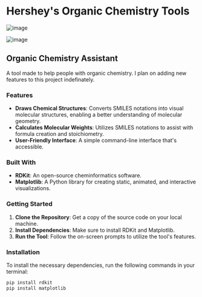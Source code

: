 # Hershey's Organic Chemistry Tools 

![image](https://github.com/HersheyxBar/Hersheys-Organic-Chemistry-Tools/assets/35160750/fe6e67de-8c81-489e-9874-44539616536e)

![image](https://github.com/HersheyxBar/Hersheys-Organic-Chemistry-Tools/assets/35160750/606132b9-d399-4cfb-9291-cfef7ae591f6)

## Organic Chemistry Assistant 
A tool made to help people with organic chemistry. I plan on adding new features to this project indefinately.

### Features
- **Draws Chemical Structures**: Converts SMILES notations into visual molecular structures, enabling a better understanding of molecular geometry.
- **Calculates Molecular Weights**: Utilizes SMILES notations to assist with formula creation and stoichiometry.
- **User-Friendly Interface**: A simple command-line interface that's accessible.

### Built With
- **RDKit**: An open-source cheminformatics software.
- **Matplotlib**: A Python library for creating static, animated, and interactive visualizations.

### Getting Started
1. **Clone the Repository**: Get a copy of the source code on your local machine.
2. **Install Dependencies**: Make sure to install RDKit and Matplotlib.
3. **Run the Tool**: Follow the on-screen prompts to utilize the tool's features.

### Installation

To install the necessary dependencies, run the following commands in your terminal:

```bash
pip install rdkit
pip install matplotlib

